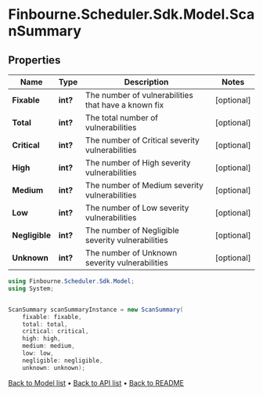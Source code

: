 # Finbourne.Scheduler.Sdk.Model.ScanSummary

## Properties

Name | Type | Description | Notes
------------ | ------------- | ------------- | -------------
**Fixable** | **int?** | The number of vulnerabilities that have a known fix | [optional] 
**Total** | **int?** | The total number of vulnerabilities | [optional] 
**Critical** | **int?** | The number of Critical severity vulnerabilities | [optional] 
**High** | **int?** | The number of High severity vulnerabilities | [optional] 
**Medium** | **int?** | The number of Medium severity vulnerabilities | [optional] 
**Low** | **int?** | The number of Low severity vulnerabilities | [optional] 
**Negligible** | **int?** | The number of Negligible severity vulnerabilities | [optional] 
**Unknown** | **int?** | The number of Unknown severity vulnerabilities | [optional] 

```csharp
using Finbourne.Scheduler.Sdk.Model;
using System;


ScanSummary scanSummaryInstance = new ScanSummary(
    fixable: fixable,
    total: total,
    critical: critical,
    high: high,
    medium: medium,
    low: low,
    negligible: negligible,
    unknown: unknown);
```

[Back to Model list](../README.md#documentation-for-models) &#8226; [Back to API list](../README.md#documentation-for-api-endpoints) &#8226; [Back to README](../README.md)
